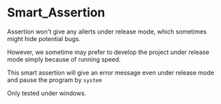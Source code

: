 Smart_Assertion
===============

Assertion won't give any allerts under release mode, which sometimes might hide potential bugs. 

However, we sometime may prefer to develop the project under release mode simply because of running speed. 

This smart assertion will give an error message even under release mode and pause the program by `system`

Only tested under windows. 
